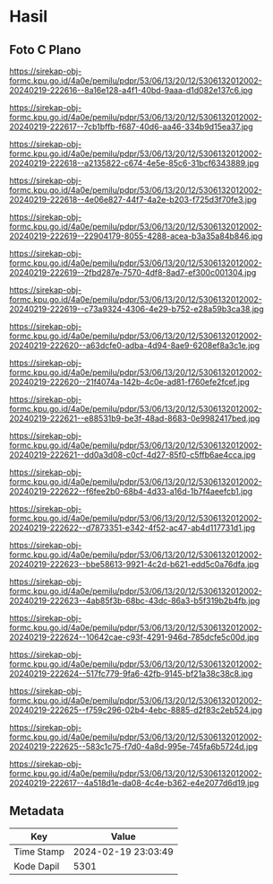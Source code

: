 # Hasil

## Foto C Plano

https://sirekap-obj-formc.kpu.go.id/4a0e/pemilu/pdpr/53/06/13/20/12/5306132012002-20240219-222616--8a16e128-a4f1-40bd-9aaa-d1d082e137c6.jpg

https://sirekap-obj-formc.kpu.go.id/4a0e/pemilu/pdpr/53/06/13/20/12/5306132012002-20240219-222617--7cb1bffb-f687-40d6-aa46-334b9d15ea37.jpg

https://sirekap-obj-formc.kpu.go.id/4a0e/pemilu/pdpr/53/06/13/20/12/5306132012002-20240219-222618--a2135822-c674-4e5e-85c6-31bcf6343889.jpg

https://sirekap-obj-formc.kpu.go.id/4a0e/pemilu/pdpr/53/06/13/20/12/5306132012002-20240219-222618--4e06e827-44f7-4a2e-b203-f725d3f70fe3.jpg

https://sirekap-obj-formc.kpu.go.id/4a0e/pemilu/pdpr/53/06/13/20/12/5306132012002-20240219-222619--22904179-8055-4288-acea-b3a35a84b846.jpg

https://sirekap-obj-formc.kpu.go.id/4a0e/pemilu/pdpr/53/06/13/20/12/5306132012002-20240219-222619--2fbd287e-7570-4df8-8ad7-ef300c001304.jpg

https://sirekap-obj-formc.kpu.go.id/4a0e/pemilu/pdpr/53/06/13/20/12/5306132012002-20240219-222619--c73a9324-4306-4e29-b752-e28a59b3ca38.jpg

https://sirekap-obj-formc.kpu.go.id/4a0e/pemilu/pdpr/53/06/13/20/12/5306132012002-20240219-222620--a63dcfe0-adba-4d94-8ae9-6208ef8a3c1e.jpg

https://sirekap-obj-formc.kpu.go.id/4a0e/pemilu/pdpr/53/06/13/20/12/5306132012002-20240219-222620--21f4074a-142b-4c0e-ad81-f760efe2fcef.jpg

https://sirekap-obj-formc.kpu.go.id/4a0e/pemilu/pdpr/53/06/13/20/12/5306132012002-20240219-222621--e88531b9-be3f-48ad-8683-0e9982417bed.jpg

https://sirekap-obj-formc.kpu.go.id/4a0e/pemilu/pdpr/53/06/13/20/12/5306132012002-20240219-222621--dd0a3d08-c0cf-4d27-85f0-c5ffb6ae4cca.jpg

https://sirekap-obj-formc.kpu.go.id/4a0e/pemilu/pdpr/53/06/13/20/12/5306132012002-20240219-222622--f6fee2b0-68b4-4d33-a16d-1b7f4aeefcb1.jpg

https://sirekap-obj-formc.kpu.go.id/4a0e/pemilu/pdpr/53/06/13/20/12/5306132012002-20240219-222622--d7873351-e342-4f52-ac47-ab4d117731d1.jpg

https://sirekap-obj-formc.kpu.go.id/4a0e/pemilu/pdpr/53/06/13/20/12/5306132012002-20240219-222623--bbe58613-9921-4c2d-b621-edd5c0a76dfa.jpg

https://sirekap-obj-formc.kpu.go.id/4a0e/pemilu/pdpr/53/06/13/20/12/5306132012002-20240219-222623--4ab85f3b-68bc-43dc-86a3-b5f319b2b4fb.jpg

https://sirekap-obj-formc.kpu.go.id/4a0e/pemilu/pdpr/53/06/13/20/12/5306132012002-20240219-222624--10642cae-c93f-4291-946d-785dcfe5c00d.jpg

https://sirekap-obj-formc.kpu.go.id/4a0e/pemilu/pdpr/53/06/13/20/12/5306132012002-20240219-222624--517fc779-9fa6-42fb-9145-bf21a38c38c8.jpg

https://sirekap-obj-formc.kpu.go.id/4a0e/pemilu/pdpr/53/06/13/20/12/5306132012002-20240219-222625--f759c296-02b4-4ebc-8885-d2f83c2eb524.jpg

https://sirekap-obj-formc.kpu.go.id/4a0e/pemilu/pdpr/53/06/13/20/12/5306132012002-20240219-222625--583c1c75-f7d0-4a8d-995e-745fa6b5724d.jpg

https://sirekap-obj-formc.kpu.go.id/4a0e/pemilu/pdpr/53/06/13/20/12/5306132012002-20240219-222617--4a518d1e-da08-4c4e-b362-e4e2077d6d19.jpg


## Metadata

| Key        | Value               |
| ---------- | ------------------- |
| Time Stamp | 2024-02-19 23:03:49 |
| Kode Dapil | 5301                |



